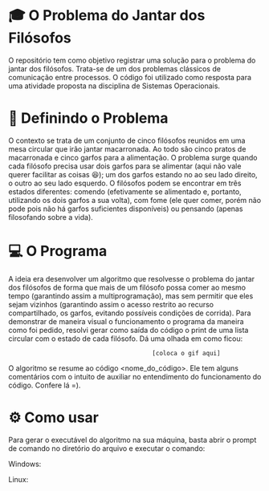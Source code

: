 # :mortar_board: O Problema do Jantar dos Filósofos 
O repositório tem como objetivo registrar uma solução para o problema do jantar dos filósofos. Trata-se de um dos 
problemas clássicos de comunicação entre processos. O código foi utilizado como resposta para uma atividade proposta na 
disciplina de Sistemas Operacionais. 

# :thought_balloon: Definindo o Problema
O contexto se trata de um conjunto de cinco filósofos reunidos em uma mesa circular que irão jantar macarronada. 
Ao todo são cinco pratos de macarronada e cinco garfos para a alimentação. O problema surge quando cada filósofo 
precisa usar dois garfos para se alimentar (aqui não vale querer facilitar as coisas :satisfied:); um dos garfos estando no ao seu lado direito, o outro ao seu lado esquerdo.
	O filósofos podem se encontrar em três estados diferentes: comendo (efetivamente se alimentado e, portanto, utilizando
os dois garfos a sua volta), com fome (ele quer comer, porém não pode pois não há garfos suficientes disponíveis) ou pensando (apenas filosofando sobre a vida).

# :computer: O Programa 
A ideia era desenvolver um algoritmo que resolvesse o problema do jantar dos filósofos de forma que mais de um filósofo
possa comer ao mesmo tempo (garantindo assim a multiprogramação), mas sem permitir que eles sejam vizinhos (garantindo assim o acesso restrito ao recurso compartilhado, os garfos, evitando possíveis condições de corrida). Para demonstrar de maneira visual o funcionamento o programa da maneira como foi pedido, resolvi gerar como saída do código o print de uma lista circular com o estado de cada filósofo. Dá uma olhada em como ficou:

                                            [coloca o gif aqui]

O algoritmo se resume ao código <nome_do_código>. Ele tem alguns comentários com o intuito de auxiliar no entendimento 
do funcionamento do código. Confere lá =).

# :gear: Como usar
Para gerar o executável do algoritmo na sua máquina, basta abrir o prompt de comando no diretório do arquivo e 
executar o comando:

Windows:

Linux: 


